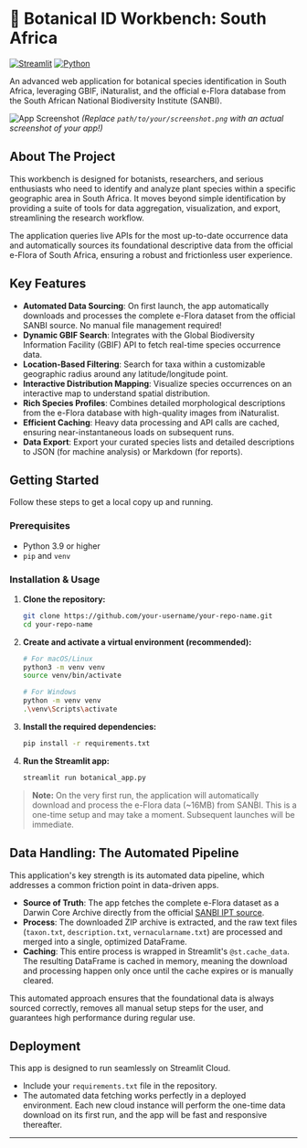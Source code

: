 # 🌿 Botanical ID Workbench: South Africa

[![Streamlit](https://img.shields.io/badge/Streamlit-FF4B4B?style=for-the-badge&logo=streamlit&logoColor=white)](https://streamlit.io)
[![Python](https://img.shields.io/badge/Python-3.9%2B-blue?style=for-the-badge&logo=python&logoColor=white)](https://www.python.org/)

An advanced web application for botanical species identification in South Africa, leveraging GBIF, iNaturalist, and the official e-Flora database from the South African National Biodiversity Institute (SANBI).

![App Screenshot](path/to/your/screenshot.png)
*(Replace `path/to/your/screenshot.png` with an actual screenshot of your app!)*

## About The Project

This workbench is designed for botanists, researchers, and serious enthusiasts who need to identify and analyze plant species within a specific geographic area in South Africa. It moves beyond simple identification by providing a suite of tools for data aggregation, visualization, and export, streamlining the research workflow.

The application queries live APIs for the most up-to-date occurrence data and automatically sources its foundational descriptive data from the official e-Flora of South Africa, ensuring a robust and frictionless user experience.

## Key Features

-   **Automated Data Sourcing**: On first launch, the app automatically downloads and processes the complete e-Flora dataset from the official SANBI source. No manual file management required!
-   **Dynamic GBIF Search**: Integrates with the Global Biodiversity Information Facility (GBIF) API to fetch real-time species occurrence data.
-   **Location-Based Filtering**: Search for taxa within a customizable geographic radius around any latitude/longitude point.
-   **Interactive Distribution Mapping**: Visualize species occurrences on an interactive map to understand spatial distribution.
-   **Rich Species Profiles**: Combines detailed morphological descriptions from the e-Flora database with high-quality images from iNaturalist.
-   **Efficient Caching**: Heavy data processing and API calls are cached, ensuring near-instantaneous loads on subsequent runs.
-   **Data Export**: Export your curated species lists and detailed descriptions to JSON (for machine analysis) or Markdown (for reports).

## Getting Started

Follow these steps to get a local copy up and running.

### Prerequisites

-   Python 3.9 or higher
-   `pip` and `venv`

### Installation & Usage

1.  **Clone the repository:**
    ```sh
    git clone https://github.com/your-username/your-repo-name.git
    cd your-repo-name
    ```

2.  **Create and activate a virtual environment (recommended):**
    ```sh
    # For macOS/Linux
    python3 -m venv venv
    source venv/bin/activate

    # For Windows
    python -m venv venv
    .\venv\Scripts\activate
    ```

3.  **Install the required dependencies:**
    ```sh
    pip install -r requirements.txt
    ```

4.  **Run the Streamlit app:**
    ```sh
    streamlit run botanical_app.py
    ```

> **Note:** On the very first run, the application will automatically download and process the e-Flora data (~16MB) from SANBI. This is a one-time setup and may take a moment. Subsequent launches will be immediate.

## Data Handling: The Automated Pipeline

This application's key strength is its automated data pipeline, which addresses a common friction point in data-driven apps.

-   **Source of Truth**: The app fetches the complete e-Flora dataset as a Darwin Core Archive directly from the official [SANBI IPT source](https://ipt.sanbi.org.za/resource?r=flora_descriptions).
-   **Process**: The downloaded ZIP archive is extracted, and the raw text files (`taxon.txt`, `description.txt`, `vernacularname.txt`) are processed and merged into a single, optimized DataFrame.
-   **Caching**: This entire process is wrapped in Streamlit's `@st.cache_data`. The resulting DataFrame is cached in memory, meaning the download and processing happen only once until the cache expires or is manually cleared.

This automated approach ensures that the foundational data is always sourced correctly, removes all manual setup steps for the user, and guarantees high performance during regular use.

## Deployment

This app is designed to run seamlessly on Streamlit Cloud.

-   Include your `requirements.txt` file in the repository.
-   The automated data fetching works perfectly in a deployed environment. Each new cloud instance will perform the one-time data download on its first run, and the app will be fast and responsive thereafter.

---
